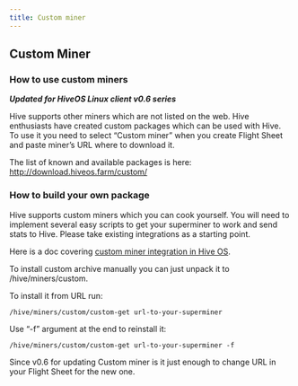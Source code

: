 ```yaml
---
title: Custom miner
---
```


## Custom Miner

### How to use custom miners
***Updated for HiveOS Linux client v0.6 series***

Hive supports other miners which are not listed on the web. Hive enthusiasts have created custom packages which can be used with Hive. To use it you need to select “Custom miner” when you create Flight Sheet and paste miner’s URL where to download it.

The list of known and available packages is here:
http://download.hiveos.farm/custom/

### How to build your own package
Hive supports custom miners which you can cook yourself. You will need to implement several easy scripts to get your superminer to work and send stats to Hive. Please take existing integrations as a starting point.

Here is a doc covering <a href="https://github.com/minershive/hiveos-linux/blob/master/hive/miners/custom/README.md">custom miner integration in Hive OS</a>.

To install custom archive manually you can just unpack it to /hive/miners/custom.

To install it from URL run:

`/hive/miners/custom/custom-get url-to-your-superminer`

Use “-f” argument at the end to reinstall it:

`/hive/miners/custom/custom-get url-to-your-superminer -f`

Since v0.6 for updating Custom miner is it just enough to change URL in your Flight Sheet for the new one.

